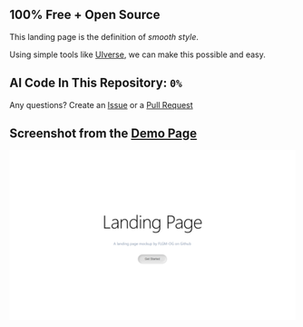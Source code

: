 ## 100% Free + Open Source

This landing page is the definition of *smooth style*.

Using simple tools like [UIverse](https://uiverse.io/), we can make this possible and easy.

## AI Code In This Repository: ```0%```

Any questions?  Create an [Issue](https://github.com/FLGM-OG/Landing-Mockup/issues) or a [Pull Request](https://github.com/FLGM-OG/Landing-Mockup/pulls)

## Screenshot from the [Demo Page](https://flgm-landing-mockup.vercel.app)
![Theres supposed to be an image here,,,](IGNORE/ex.png)
